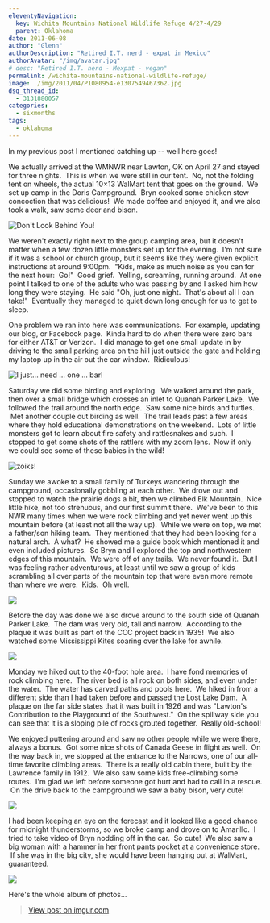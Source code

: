 ```yaml
---
eleventyNavigation:
  key: Wichita Mountains National Wildlife Refuge 4/27-4/29
  parent: Oklahoma
date: 2011-06-08
author: "Glenn"
authorDescription: "Retired I.T. nerd - expat in Mexico"
authorAvatar: "/img/avatar.jpg"
# desc: "Retired I.T. nerd - Mexpat - vegan"
permalink: /wichita-mountains-national-wildlife-refuge/
image:  /img/2011/04/P1080954-e1307549467362.jpg
dsq_thread_id:
  - 3131880057
categories:
  - sixmonths
tags:
  - oklahoma
---
```

In my previous post I mentioned catching up -- well here goes!

We actually arrived at the WMNWR near Lawton, OK on April 27 and stayed for three nights.  This is when we were still in our tent.  No, not the folding tent on wheels, the actual 10&#215;13 WalMart tent that goes on the ground.  We set up camp in the Doris Campground.  Bryn cooked some chicken stew concoction that was delicious!  We made coffee and enjoyed it, and we also took a walk, saw some deer and bison.

![Don't Look Behind You!](https://i.imgur.com/qJLYtSU.jpg)

We weren't exactly right next to the group camping area, but it doesn't matter when a few dozen little monsters set up for the evening.  I'm not sure if it was a school or church group, but it seems like they were given explicit instructions at around 9:00pm.  "Kids, make as much noise as you can for the next hour:  Go!"  Good grief.  Yelling, screaming, running around.  At one point I talked to one of the adults who was passing by and I asked him how long they were staying.  He said "Oh, just one night.  That's about all I can take!"  Eventually they managed to quiet down long enough for us to get to sleep.

One problem we ran into here was communications.  For example, updating our blog, or Facebook page.  Kinda hard to do when there were zero bars for either AT&T or Verizon.  I did manage to get one small update in by driving to the small parking area on the hill just outside the gate and holding my laptop up in the air out the car window.  Ridiculous!

![I just... need ... one ... bar!](https://i.imgur.com/crGggqD.jpg)

Saturday we did some birding and exploring.  We walked around the park, then over a small bridge which crosses an inlet to Quanah Parker Lake.  We followed the trail around the north edge.  Saw some nice birds and turtles.  Met another couple out birding as well.  The trail leads past a few areas where they hold educational demonstrations on the weekend.  Lots of little monsters got to learn about fire safety and rattlesnakes and such.  I stopped to get some shots of the rattlers with my zoom lens.  Now if only we could see some of these babies in the wild!

![zoiks!](https://i.imgur.com/PlxwFzW.jpg)

Sunday we awoke to a small family of Turkeys wandering through the campground, occasionally gobbling at each other.  We drove out and stopped to watch the prairie dogs a bit, then we climbed Elk Mountain.  Nice little hike, not too strenuous, and our first summit there.  We've been to this NWR many times when we were rock climbing and yet never went up this mountain before (at least not all the way up).  While we were on top, we met a father/son hiking team.  They mentioned that they had been looking for a natural arch.  A what?  He showed me a guide book which mentioned it and even included pictures.  So Bryn and I explored the top and northwestern edges of this mountain.  We were off of any trails.  We never found it.  But I was feeling rather adventurous, at least until we saw a group of kids scrambling all over parts of the mountain top that were even more remote than where we were.  Kids.  Oh well.

![](https://i.imgur.com/HnEW6qX.jpg)

Before the day was done we also drove around to the south side of Quanah Parker Lake.  The dam was very old, tall and narrow.  According to the plaque it was built as part of the CCC project back in 1935!  We also watched some Mississippi Kites soaring over the lake for awhile.

![](https://i.imgur.com/v3sPUbL.jpg)

Monday we hiked out to the 40-foot hole area.  I have fond memories of rock climbing here.  The river bed is all rock on both sides, and even under the water.  The water has carved paths and pools here.  We hiked in from a different side than I had taken before and passed the Lost Lake Dam.  A plaque on the far side states that it was built in 1926 and was "Lawton's Contribution to the Playground of the Southwest."  On the spillway side you can see that it is a sloping pile of rocks grouted together.  Really old-school!

We enjoyed puttering around and saw no other people while we were there, always a bonus.  Got some nice shots of Canada Geese in flight as well.  On the way back in, we stopped at the entrance to the Narrows, one of our all-time favorite climbing areas.  There is a really old cabin there, built by the Lawrence family in 1912.  We also saw some kids free-climbing some routes.  I'm glad we left before someone got hurt and had to call in a rescue.  On the drive back to the campground we saw a baby bison, very cute!

![](https://i.imgur.com/C3pm8Kj.jpg)

I had been keeping an eye on the forecast and it looked like a good chance for midnight thunderstorms, so we broke camp and drove on to Amarillo.  I tried to take video of Bryn nodding off in the car.  So cute!  We also saw a big woman with a hammer in her front pants pocket at a convenience store.  If she was in the big city, she would have been hanging out at WalMart, guaranteed.

![](https://i.imgur.com/jzjtCwO.jpg)

Here's the whole album of photos...

<blockquote class="imgur-embed-pub" lang="en" data-id="a/knFQo"><a href="//imgur.com/a/knFQo">View post on imgur.com</a></blockquote><script async src="//s.imgur.com/min/embed.js" charset="utf-8"></script>